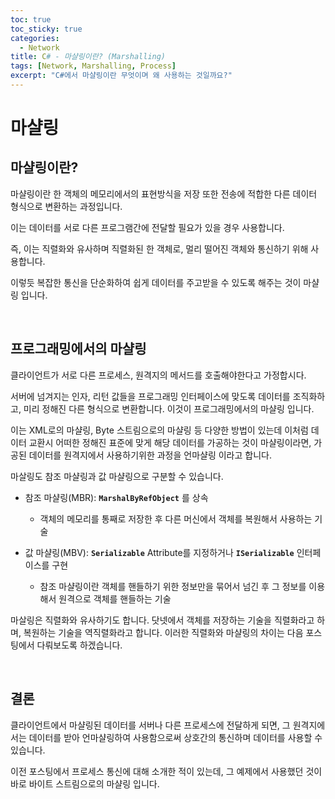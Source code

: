 ```yaml
---
toc: true
toc_sticky: true
categories:
  - Network
title: C# - 마샬링이란? (Marshalling)
tags: [Network, Marshalling, Process]
excerpt: "C#에서 마샬링이란 무엇이며 왜 사용하는 것일까요?"
---
```


# 마샬링

## 마샬링이란?

마샬링이란 한 객체의 메모리에서의 표현방식을 저장 또한 전송에 적합한 다른 데이터 형식으로 변환하는 과정입니다.

이는 데이터를 서로 다른 프로그램간에 전달할 필요가 있을 경우 사용합니다.

즉, 이는 직렬화와 유사하며 직렬화된 한 객체로, 멀리 떨어진 객체와 통신하기 위해 사용합니다.

이렇듯 복잡한 통신을 단순화하여 쉽게 데이터를 주고받을 수 있도록 해주는 것이 마샬링 입니다.

<br>

## 프로그래밍에서의 마샬링

클라이언트가 서로 다른 프로세스, 원격지의 메서드를 호출해야한다고 가정합시다.

서버에 넘겨지는 인자, 리턴 값들을 프로그래밍 인터페이스에 맞도록 데이터를 조직화하고, 미리 정해진 다른 형식으로 변환합니다. 이것이 프로그래밍에서의 마샬링 입니다.

이는 XML로의 마샬링, Byte 스트림으로의 마샬링 등 다양한 방법이 있는데 이처럼 데이터 교환시 어떠한 정해진 표준에 맞게 해당 데이터를 가공하는 것이 마샬링이라면, 가공된 데이터를 원격지에서 사용하기위한 과정을 언마샬링 이라고 합니다.

마살링도 참조 마샬링과 값 마샬링으로 구분할 수 있습니다.

- 참조 마샬링(MBR): **`MarshalByRefObject`** 를 상속
  - 객체의 메모리를 통째로 저장한 후 다른 머신에서 객체를 복원해서 사용하는 기술

- 값 마샬링(MBV): **`Serializable`** Attribute를 지정하거나 **`ISerializable`** 인터페이스를 구현
  - 참조 마샬링이란 객체를 핸들하기 위한 정보만을 묶어서 넘긴 후 그 정보를 이용해서 원격으로 객체를 핸들하는 기술

마살링은 직렬화와 유사하기도 합니다. 닷넷에서 객체를 저장하는 기술을 직렬화라고 하며, 복원하는 기술을 역직렬화라고 합니다. 이러한 직렬화와 마샬링의 차이는 다음 포스팅에서 다뤄보도록 하겠습니다.

<br>

## 결론

클라이언트에서 마샬링된 데이터를 서버나 다른 프로세스에 전달하게 되면, 그 원격지에서는 데이터를 받아 언마샬링하여 사용함으로써 상호간의 통신하며 데이터를 사용할 수 있습니다.

이전 포스팅에서 프로세스 통신에 대해 소개한 적이 있는데, 그 예제에서 사용했던 것이 바로 바이트 스트림으로의 마샬링 입니다.


